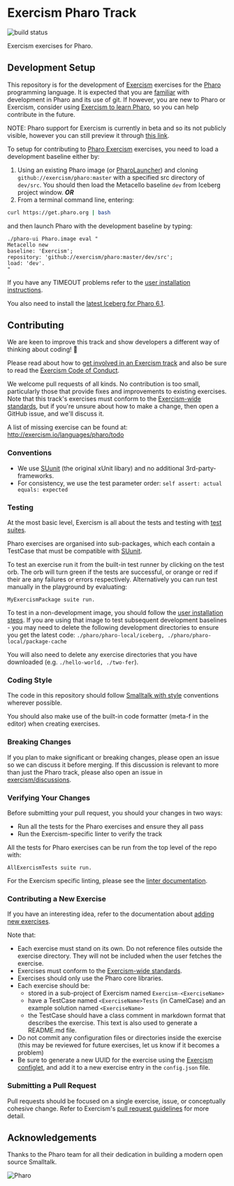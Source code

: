 # Exercism Pharo Track

![build status](https://travis-ci.org/exercism/pharo.svg?branch=master)

Exercism exercises for Pharo.

## Development Setup

This repository is for the development of [Exercism](http://exercism.io) exercises for the [Pharo](http://pharo.org) programming language. It is expected that you are [familiar](./docs/RESOURCES.md) with development in Pharo and its use of git. If however, you are new to Pharo or Exercism, consider using [Exercism to learn Pharo](./docs/INSTALLATION.md), so you can help contribute in the future.


NOTE: Pharo support for Exercism is currently in beta and so its not publicly visible, however you can still preview it through [this link](https://exercism.io/tracks/pharo).


To setup for contributing to [Pharo Exercism](https://exercism.io/tracks/pharo) exercises, you need to load a development baseline either by:

1. Using an existing Pharo image (or [PharoLauncher](https://github.com/pharo-project/pharo-launcher)) and cloning `github://exercism/pharo:master` with a specified src directory of `dev/src`. You should then load the Metacello baseline `dev` from Iceberg project window.
***OR***
1. From a terminal command line, entering:

  ```bash
  curl https://get.pharo.org | bash
  ```

  and then launch Pharo with the development baseline by typing:

  ```smalltalk
./pharo-ui Pharo.image eval "
Metacello new 
 baseline: 'Exercism'; 
 repository: 'github://exercism/pharo:master/dev/src';
 load: 'dev'.
"
```

If you have any TIMEOUT problems refer to the [user installation instructions](./docs/INSTALLATION.md).

You also need to install the [latest Iceberg for Pharo 6.1](https://github.com/pharo-vcs/iceberg#update-iceberg).

## Contributing

We are keen to improve this track and show developers a different way of thinking about coding! :tada:

Please read about how to [get involved in an Exercism track](https://github.com/exercism/docs/tree/master/contributing-to-language-tracks) and also be sure to read the [Exercism Code of Conduct](https://exercism.io/code-of-conduct).

We welcome pull requests of all kinds. No contribution is too small, particularly those that provide fixes and improvements to existing exercises. Note that this track's exercises must conform to the [Exercism-wide standards](https://github.com/exercism/docs/tree/master/language-tracks/exercises), but if you're unsure about how to make a change, then open a GitHub issue, and we'll discuss it.


A list of missing exercise can be found at: http://exercism.io/languages/pharo/todo


### Conventions

- We use [SUunit](https://en.wikipedia.org/wiki/SUnit) (the original xUnit libary) and no additional 3rd-party-frameworks.
- For consistency, we use the test parameter order: `self assert: actual equals: expected` 


### Testing

At the most basic level, Exercism is all about the tests and testing with [test suites](https://github.com/exercism/docs/blob/master/language-tracks/exercises/anatomy/test-suites.md).

Pharo exercises are organised into sub-packages, which each contain a TestCase that must be compatible with [SUunit](https://en.wikipedia.org/wiki/SUnit).

To test an exercise run it from the built-in test runner by clicking on the test orb. The orb will turn green if the tests are successful, or orange or red if their are any failures or errors respectively. Alternatively you can run test manually in the playground by evaluating:

```
MyExercismPackage suite run.
```

To test in a non-development image, you should follow the [user installation steps](./docs/INSTALLATION.md). If you 
are using that image to test subsequent development baselines - you may need to delete the following development directories to
ensure you get the latest code: 
`./pharo/pharo-local/iceberg, ./pharo/pharo-local/package-cache`

You will also need to delete any exercise directories that you have downloaded (e.g. `./hello-world, ./two-fer`).

### Coding Style

The code in this repository should follow [Smalltalk with style](http://sdmeta.gforge.inria.fr/FreeBooks/WithStyle/SmalltalkWithStyle.pdf) conventions wherever possible.

You should also make use of the built-in code formatter (meta-f in the editor) when creating exercises.

### Breaking Changes

If you plan to make significant or breaking changes, please open an issue so we can discuss it before merging. If this discussion is relevant to more than just the Pharo track, please also open an issue in [exercism/discussions](https://github.com/exercism/discussions/issues).

### Verifying Your Changes

Before submitting your pull request, you should your changes in two ways:

* Run all the tests for the Pharo exercises and ensure they all pass
* Run the Exercism-specific linter to verify the track

All the tests for Pharo exercises can be run from the top level of the repo with:

```smalltalk
AllExercismTests suite run.
```

For the Exercism specific linting, please see the [linter documentation](https://github.com/exercism/docs/blob/master/language-tracks/configuration/linting.md).

### Contributing a New Exercise

If you have an interesting idea, refer to the documentation about [adding new exercises](https://github.com/exercism/docs/blob/master/you-can-help/make-up-new-exercises.md).

Note that:

- Each exercise must stand on its own. Do not reference files outside the exercise directory. They will not be included when the user fetches the exercise.
- Exercises must conform to the [Exercism-wide standards](https://github.com/exercism/docs/tree/master/language-tracks/exercises).
- Exercises should only use the Pharo core libraries.
- Each exercise should be:
  - stored in a sub-project of Exercism named `Exercism-<ExerciseName>`
  - have a TestCase named `<ExerciseName>Tests` (in CamelCase) and an example solution named `<ExerciseName>`
  - the TestCase should have a class comment in markdown format that describes the exercise. This text is also used to generate a README.md file.
- Do not commit any configuration files or directories inside the exercise (this may be reviewed for future exercises, let us know if it becomes a problem)
- Be sure to generate a new UUID for the exercise using the [Exercism configlet](https://github.com/exercism/configlet), and add it to a new exercise entry in the `config.json` file.

### Submitting a Pull Request

Pull requests should be focused on a single exercise, issue, or conceptually cohesive change. Refer to Exercism's [pull request guidelines](https://github.com/exercism/docs/blob/master/contributing/pull-request-guidelines.md) for more detail.


## Acknowledgements

Thanks to the Pharo team for all their dedication in building a modern open source Smalltalk.

![Pharo](http://pharo.org/web/files/pharo.png)
